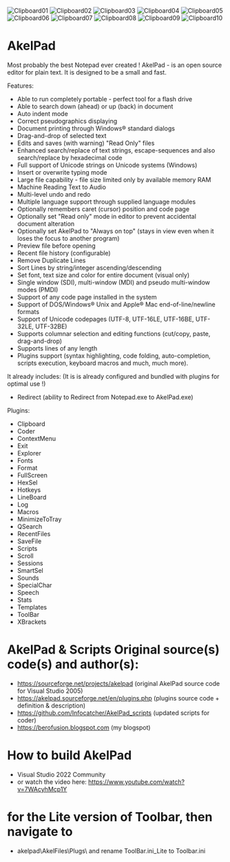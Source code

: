 ![Clipboard01](https://user-images.githubusercontent.com/122004809/211796075-ab979206-621d-430e-ac61-1feceb38dddd.jpg)
![Clipboard02](https://user-images.githubusercontent.com/122004809/211796078-3af9d667-badb-4daa-844f-18deabcc65e4.jpg)
![Clipboard03](https://user-images.githubusercontent.com/122004809/211796085-897eebb7-392f-43e3-a070-f3719421699b.jpg)
![Clipboard04](https://user-images.githubusercontent.com/122004809/211796091-c99196a4-45ba-4747-ad49-09b44d118948.jpg)
![Clipboard05](https://user-images.githubusercontent.com/122004809/211796095-52211209-106b-4cda-b5b2-d9039d93664b.jpg)
![Clipboard06](https://user-images.githubusercontent.com/122004809/211796100-a87004b3-8bfa-4bf0-a354-3914818827db.jpg)
![Clipboard07](https://user-images.githubusercontent.com/122004809/211796105-e14eaaf2-dc23-4498-9f59-eddeffd5a86a.jpg)
![Clipboard08](https://user-images.githubusercontent.com/122004809/211796108-d506db0a-a25a-4a92-8d9f-39bad5256b22.jpg)
![Clipboard09](https://user-images.githubusercontent.com/122004809/211796111-b5c537dc-aca7-4f04-8988-14d43fbdf956.jpg)
![Clipboard10](https://user-images.githubusercontent.com/122004809/211796117-6192c102-51a5-42d1-8c56-80d57b8a1f0d.jpg)


# AkelPad
Most probably the best Notepad ever created !
AkelPad - is an open source editor for plain text. It is designed to be a small and fast.

Features:

* Able to run completely portable - perfect tool for a flash drive
* Able to search down (ahead) or up (back) in document 
* Auto indent mode
* Correct pseudographics displaying
* Document printing through Windows® standard dialogs 
* Drag-and-drop of selected text
* Edits and saves (with warning) "Read Only" files 
* Enhanced search/replace of text strings, escape-sequences and also search/replace by hexadecimal code 
* Full support of Unicode strings on Unicode systems (Windows)
* Insert or overwrite typing mode 
* Large file capability - file size limited only by available memory RAM
* Machine Reading Text to Audio
* Multi-level undo and redo 
* Multiple language support through supplied language modules
* Optionally remembers caret (cursor) position and code page 
* Optionally set "Read only" mode in editor to prevent accidental document alteration 
* Optionally set AkelPad to "Always on top" (stays in view even when it loses the focus to another program) 
* Preview file before opening 
* Recent file history (configurable) 
* Remove Duplicate Lines
* Sort Lines by string/integer ascending/descending
* Set font, text size and color for entire document (visual only) 
* Single window (SDI), multi-window (MDI) and pseudo multi-window modes (PMDI)
* Support of any code page installed in the system 
* Support of DOS/Windows® Unix and Apple® Mac end-of-line/newline formats 
* Support of Unicode codepages (UTF-8, UTF-16LE, UTF-16BE, UTF-32LE, UTF-32BE)
* Supports columnar selection and editing functions (cut/copy, paste, drag-and-drop) 
* Supports lines of any length 
* Plugins support (syntax highlighting, code folding, auto-completion, scripts execution, keyboard macros and much, much more).

It already includes: (It is is already configured and bundled with plugins for optimal use !)

* Redirect (ability to Redirect from Notepad.exe to AkelPad.exe)

Plugins:

* Clipboard
* Coder
* ContextMenu
* Exit
* Explorer
* Fonts
* Format
* FullScreen
* HexSel
* Hotkeys
* LineBoard
* Log
* Macros
* MinimizeToTray
* QSearch
* RecentFiles
* SaveFile
* Scripts
* Scroll
* Sessions
* SmartSel
* Sounds
* SpecialChar
* Speech
* Stats
* Templates
* ToolBar
* XBrackets


# AkelPad & Scripts Original source(s) code(s) and author(s):
* https://sourceforge.net/projects/akelpad        (original AkelPad source code for Visual Studio 2005)
* https://akelpad.sourceforge.net/en/plugins.php  (plugins source code + definition & description)
* https://github.com/Infocatcher/AkelPad_scripts  (updated scripts for coder)
* https://berofusion.blogspot.com                 (my blogspot)


# How to build AkelPad
* Visual Studio 2022 Community
* or watch the video here:    https://www.youtube.com/watch?v=7WAcyhMcp1Y


# for the Lite version of Toolbar, then navigate to
* akelpad\AkelFiles\Plugs\  and rename  ToolBar.ini_Lite  to  Toolbar.ini
